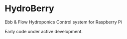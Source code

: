# HydroBerry
Ebb &amp; Flow Hydroponics Control system for Raspberry Pi

Early code under active development. 
